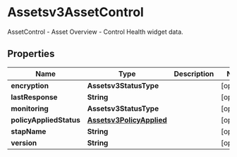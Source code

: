 

# Assetsv3AssetControl

AssetControl - Asset Overview - Control Health widget data.

## Properties

| Name | Type | Description | Notes |
|------------ | ------------- | ------------- | -------------|
|**encryption** | **Assetsv3StatusType** |  |  [optional] |
|**lastResponse** | **String** |  |  [optional] |
|**monitoring** | **Assetsv3StatusType** |  |  [optional] |
|**policyAppliedStatus** | [**Assetsv3PolicyApplied**](Assetsv3PolicyApplied.md) |  |  [optional] |
|**stapName** | **String** |  |  [optional] |
|**version** | **String** |  |  [optional] |



